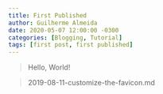 ```yaml
---
title: First Published
author: Guilherme Almeida
date: 2020-05-07 12:00:00 -0300
categories: [Blogging, Tutorial]
tags: [first post, first published]
---
```

>Hello, World!

>2019-08-11-customize-the-favicon.md
